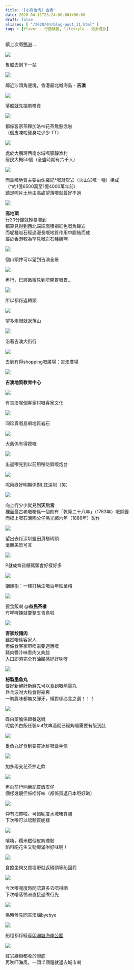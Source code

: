 ```yaml
---
title: '[小島怡情] 吉澳'
date: 2020-04-11T23:24:00.001+08:00
draft: false
aliases: [ "/2020/04/blog-post_11.html" ]
tags : [flavor - 行膳積腹, lifestyle - 港女港旅]
---
```


續上次嘅[鴨洲](https://hidie.net/apchau/)...  

![](/images/kato.jpg)

隻船去到下一站  

![](/images/kato1.jpg)

鄰近沙頭角邊境，香港最北嘅海島 - **吉澳**  

![](/images/kato2.jpg)

落船就先搵啲嘢食  

![](/images/kato3.jpg)

都係客家茶粿加洛神花茶無懸念啦  
（個皮凍咗硬身咗少少 TT）  

![](/images/kato4.jpg)

處於大鵬灣西南水域嘅寧靜漁村  
居民大概50個（全盛時期有六千人）  

![](/images/kato5.jpg)

而島嘅地質主要由侏羅紀\*嘅凝灰岩（火山岩嘅一種）構成  
（\*約1億6500萬至1億4000萬年前）  
踏足呢片土地由高處望落嚟就最好不過  

![](/images/kato6.jpg)

**高地頂**  
行20分鐘就輕易嚟到  
都算見得到西北端細面積褐紅色嘅角礫岩  
而呢種岩石經過漫長嘅地質作用中膠結而成  
屬於香港較為罕見嘅岩石種類啊  

![](/images/kato7.jpg)

個山頭仲可以望到吉澳全景  

![](/images/kato8.jpg)

再行，已經微微見到唔開胃嘅景...  

![](/images/kato9.jpg)

所以都係返轉頭  

![](/images/kato10.jpg)

望多兩眼就返落山  

![](/images/kato11.jpg)

沿著吉澳大街行  

![](/images/kato12.jpg)

去到冇得shopping嘅廣場：吉澳廣場  

![](/images/kato13.jpg)

**吉澳地質教育中心**  

![](/images/kato14.jpg)

有吉澳呢個客家村嘅客家文化  

![](/images/kato15.jpg)

同珍貴嘅島嶼地質岩石  

![](/images/kato16.jpg)

大舊係有得摸嘅  

![](/images/kato17.jpg)

出返嚟見到以前用嚟防禦嘅炮台  

![](/images/kato18.jpg)

呢兩碌好明顯係對L住深圳（笑）  

![](/images/kato19.jpg)

向上行少少就見到**天后宮**  
裡面最古老嘅嘢係一個刻有「乾隆二十八年」（1763年）嘅銅鐘  
而樑上嘅石灣陶公仔係光緒六年（1886年）製作  

![](/images/kato20.jpg)

望出去係深圳鹽田貨櫃碼頭  
毫無美景可言  

![](/images/kato21.jpg)

P就成條貨櫃碼頭會好樣好多  

![](/images/kato22.jpg)

姻緣樹：一棵打橫生嘅百年細葉榕  

![](/images/kato23.jpg)

要食飯喇 @**益民茶樓**  
冇咩啤揀就要整支青島啦  

![](/images/kato24.jpg)

**客家炆豬肉**  
雖然唔係客家人  
但係食客家嘢唔需要適應嘅  
豬肉醬汁味香肉又夠腍  
入口即溶完全冇油膩感好好味呀  

![](/images/kato25.jpg)

**秘製墨魚丸**  
要好新鮮好新鮮先可以食到嘅蒸墨丸  
乒乓波咁大粒食得豪爽  
一啲腥味都無又彈牙，絕對係必食之選！！！  

![](/images/kato26.jpg)

碟白菜膽係跟餐送嘅  
呢度係白飯任裝but飲啤酒就已經夠唔需要有飯到肚  

![](/images/kato27.jpg)

墨魚丸好食到要買冰鮮嘅做手信  

![](/images/kato28.jpg)

加多兩支花茶拎走飲  

![](/images/kato29.jpg)

再向前行响榮記買蝦皮仔  
個樣幾靚但係唔好味（都係買返日本嘢好啲）  

![](/images/kato30.jpg)

仲有海帶啦，可惜呢度水域唔算靚  
下次嚟可以唔駛買呢樣  

![](/images/kato31.jpg)

嘻嘻，糯米糍個皮夠煙韌  
餡料啲花生又勁爆滿咁好味啊！  

![](/images/kato32.jpg)

食飽坐夠又買埋嘢就返碼頭等船回程  

![](/images/kato33.jpg)

今次嚟呢度時間唔算多去唔得晒  
下次唔落鴨洲直接過嚟行先  

![](/images/kato34.jpg)

係時候先同吉澳講byebye  

![](/images/kato35.jpg)

船程都係經返[印洲塘海岸公園](https://hidie.net/doublehaven/)  

![](/images/kato36.jpg)

紅岩綠樹都收於眼底  
再吹吓海風，一頭半個鐘就返去城市喇
